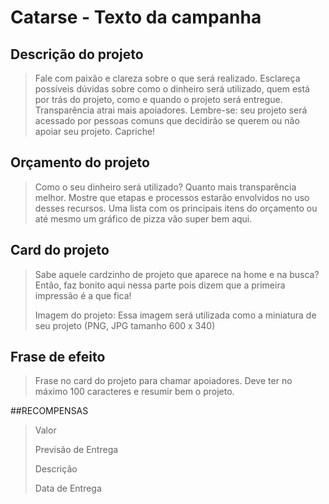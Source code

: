# Catarse - Texto da campanha

## Descrição do projeto
>Fale com paixão e clareza sobre o que será realizado. Esclareça possíveis dúvidas sobre como o dinheiro será utilizado, quem está por trás do projeto, como e quando o projeto será entregue. Transparência atrai mais apoiadores. Lembre-se: seu projeto será acessado por pessoas comuns que decidirão se querem ou não apoiar seu projeto. Capriche!


## Orçamento do projeto
>Como o seu dinheiro será utilizado? Quanto mais transparência melhor. Mostre que etapas e processos estarão envolvidos no uso desses recursos. Uma lista com os principais itens do orçamento ou até mesmo um gráfico de pizza vão super bem aqui.

## Card do projeto
>Sabe aquele cardzinho de projeto que aparece na home e na busca? Então, faz bonito aqui nessa parte pois dizem que a primeira impressão é a que fica!
>
>Imagem do projeto: Essa imagem será utilizada como a miniatura de seu projeto (PNG, JPG tamanho 600 x 340)

## Frase de efeito
>Frase no card do projeto para chamar apoiadores. Deve ter no máximo 100 caracteres e resumir bem o projeto.

##RECOMPENSAS
>Valor
>
>Previsão de Entrega
>
>Descrição
>
>Data de Entrega
